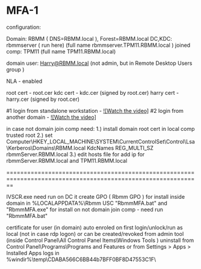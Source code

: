 # MFA-1
 
configuration:

Domain: RBMM ( DNS=RBMM.local ), Forest=RBMM.local
DC,KDC: rbmmserver ( run here) (full name rbmmserver.TPM11.RBMM.local )
joined comp: TPM11 (full name TPM11.RBMM.local)

domain user: Harry@RBMM.local (not admin, but in Remote Desktop Users group )

NLA - enabled

root cert - root.cer
kdc cert - kdc.cer (signed by root.cer)
harry cert - harry.cer (signed by root.cer)

#1 login from standalone workstation - [![Watch the video]](https://www.youtube.com/watch?v=JjRSo4DP5Ik)
#2 login from another domain - [![Watch the video]](https://www.youtube.com/watch?v=uV36VbMKX6c)

in case not domain join comp need:
1.) install domain root cert in local comp trusted root
2.) set 
  Computer\HKEY_LOCAL_MACHINE\SYSTEM\CurrentControlSet\Control\Lsa\Kerberos\Domains\RBMM.local
    KdcNames REG_MULTI_SZ rbmmServer.RBMM.local
3.) edit hosts file for add ip for rbmmServer.RBMM.local and TPM11.RBMM.local


==============================================================================================================

IVSCR.exe need run on DC
it create GPO ( Rbmm GPO ) for install inside domain
in %LOCALAPPDATA%\Rbmm USC "RbmmMFA.bat" and "RbmmMFA.exe"
for install on not domain join comp - need run "RbmmMFA.bat" 

certificate for user (in domain) auto enroled on first login/unlock/run as local (not in case rdp logon)
or can be created/revoked from admin tool (inside Control Panel\All Control Panel Items\Windows Tools )
uninstall from Control Panel\Programs\Programs and Features or from Settings > Apps > Installed Apps
logs in %windir%\temp\CDABA566C6BB44b7BFF0BF8D47553C1F\ 
